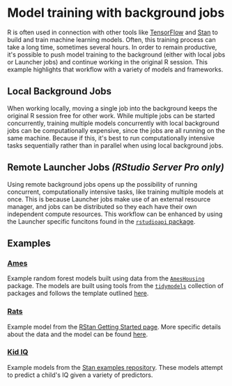 # Model training with background jobs

R is often used in connection with other tools like
[TensorFlow](https://www.tensorflow.org) and [Stan](https://mc-stan.org) to
build and train machine learning models. Often, this training process can take a
long time, sometimes several hours. In order to remain productive, it's possible
to push model training to the background (either with local jobs or Launcher
jobs) and continue working in the original R session. This example highlights
that workflow with a variety of models and frameworks.

## Local Background Jobs
When working locally, moving a single job into the background keeps the original
R session free for other work. While multiple jobs can be started concurrently,
training multiple models concurrently with local background jobs can be
computationally expensive, since the jobs are all running on the same machine.
Because if this, it's best to run computationally intensive tasks sequentially
rather than in parallel when using local background jobs.

## Remote Launcher Jobs *(RStudio Server Pro only)*
Using remote background jobs opens up the possibility of running concurrent,
computationally intensive tasks, like training multiple models at once. This is
because Launcher jobs make use of an external resource manager, and jobs can be
distributed so they each have their own independent compute resources. This
workflow can be enhanced by using the Launcher specific funcitons found in the
[`rstudioapi` package](https://github.com/rstudio/rstudioapi).

## Examples

### [Ames](ames)
Example random forest models built using data from the
[`AmesHousing`](https://cran.r-project.org/web/packages/AmesHousing/index.html)
package. The models are built using tools from the
[`tidymodels`](https://github.com/tidymodels) collection of packages and follows
the template outlined
[here](https://tidymodels.github.io/rsample/articles/Applications/Recipes_and_rsample.html).

### [Rats](rats)
Example model from the [RStan Getting Started
page](https://github.com/stan-dev/rstan/wiki/RStan-Getting-Started). More
specific details about the data and the model can be found
[here](http://www.openbugs.net/Examples/Rats.html).

### [Kid IQ](iq)
Example models from the [Stan examples
repository](https://github.com/stan-dev/example-models/wiki/ARM-Models-Sorted-by-Name#kid-iq).
These models attempt to predict a child's IQ given a variety of predictors.